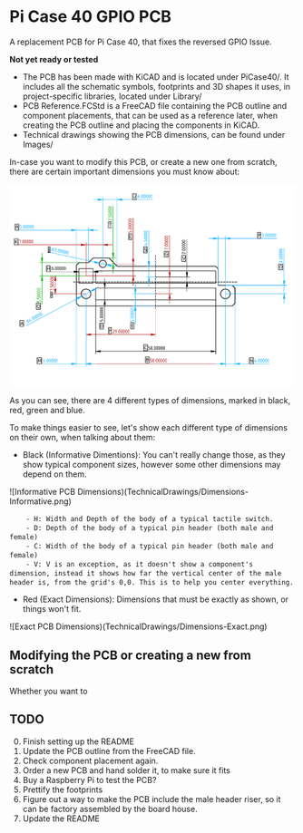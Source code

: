 # Pi Case 40 GPIO PCB

A replacement PCB for Pi Case 40, that fixes the reversed GPIO Issue.

**Not yet ready or tested**

 - The PCB has been made with KiCAD and is located under PiCase40/. It includes all the schematic symbols, footprints and 3D shapes it uses, in project-specific libraries, located under Library/
 - PCB Reference.FCStd is a FreeCAD file containing the PCB outline and component placements, that can be used as a reference later, when creating the PCB outline and placing the components in KiCAD.
 - Technical drawings showing the PCB dimensions, can be found under Images/

In-case you want to modify this PCB, or create a new one from scratch, there are certain important dimensions you must know about:

![PCB Dimensions](TechnicalDrawings/Dimensions.png)

As you can see, there are 4 different types of dimensions, marked in black, red, green and blue.

To make things easier to see, let's show each different type of dimensions on their own, when talking about them:

 - Black (Informative Dimentions): You can't really change those, as they show typical component sizes, however some other dimensions may depend on them.

![Informative PCB Dimensions)(TechnicalDrawings/Dimensions-Informative.png)

        - H: Width and Depth of the body of a typical tactile switch.
        - D: Depth of the body of a typical pin header (both male and female)
        - C: Width of the body of a typical pin header (both male and female)
        - V: V is an exception, as it doesn't show a component's dimension, instead it shows how far the vertical center of the male header is, from the grid's 0,0. This is to help you center everything.

 - Red (Exact Dimensions): Dimensions that must be exactly as shown, or things won't fit.

![Exact PCB Dimensions)(TechnicalDrawings/Dimensions-Exact.png)

## Modifying the PCB or creating a new from scratch

Whether you want to 

## TODO

0. Finish setting up the README
1. Update the PCB outline from the FreeCAD file.
2. Check component placement again.
3. Order a new PCB and hand solder it, to make sure it fits
4. Buy a Raspberry Pi to test the PCB?
5. Prettify the footprints
6. Figure out a way to make the PCB include the male header riser, so it can be factory assembled by the board house.
7. Update the README
